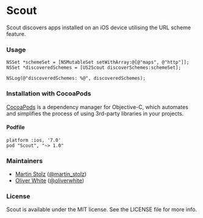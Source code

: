 Scout
=====
Scout discovers apps installed on an iOS device utilising the URL scheme feature.

### Usage

```objc
NSSet *schemeSet = [NSMutableSet setWithArray:@[@"maps", @"http"]];
NSSet *discoveredSchemes = [US2Scout discoverSchemes:schemeSet];

NSLog(@"discoveredSchemes: %@", discoveredSchemes);
```

### Installation with CocoaPods

[CocoaPods](http://cocoapods.org) is a dependency manager for Objective-C, which automates and simplifies the process of using 3rd-party libraries in your projects. 

#### Podfile

    platform :ios, '7.0'
    pod "Scout", "~> 1.0"

### Maintainers

- [Martin Stolz](http://github.com/martinstolz) ([@martin_stolz](https://twitter.com/martin_stolz))
- [Oliver White](http://github.com/martinstolz) ([@oliverwhite](https://twitter.com/oliverwhite))

### License

Scout is available under the MIT license. See the LICENSE file for more info.